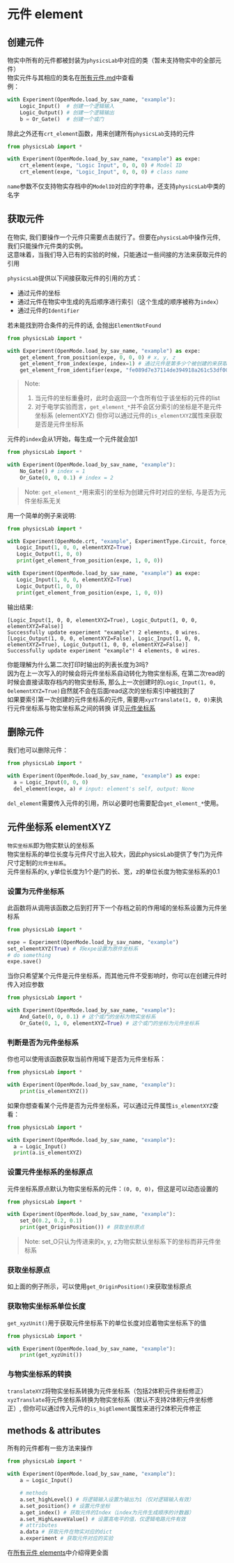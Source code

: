 # 元件 element

## 创建元件
物实中所有的元件都被封装为`physicsLab`中对应的类（暂未支持物实中的全部元件）  
物实元件与其相应的类名在[所有元件.md](elements.md)中查看  
例：
```python
with Experiment(OpenMode.load_by_sav_name, "example"):
    Logic_Input()  # 创建一个逻辑输入
    Logic_Output() # 创建一个逻辑输出
    b = Or_Gate()  # 创建一个或门
```

除此之外还有`crt_element`函数，用来创建所有`physicsLab`支持的元件
```python
from physicsLab import *

with Experiment(OpenMode.load_by_sav_name, "example") as expe:
    crt_element(expe, "Logic Input", 0, 0, 0) # Model ID
    crt_element(expe, "Logic_Input", 0, 0, 0) # class name
```
`name`参数不仅支持物实存档中的`ModelID`对应的字符串，还支持`physicsLab`中类的名字

## 获取元件
在物实, 我们要操作一个元件只需要点击就行了。但要在`physicsLab`中操作元件, 我们只能操作元件类的实例。  
这意味着，当我们导入已有的实验的时候，只能通过一些间接的方法来获取元件的引用

`physicsLab`提供以下间接获取元件的引用的方式：
* 通过元件的坐标
* 通过元件在物实中生成的先后顺序进行索引（这个生成的顺序被称为`index`）
* 通过元件的`Identifier`

若未能找到符合条件的元件的话, 会抛出`ElementNotFound`

```python
from physicsLab import *

with Experiment(OpenMode.load_by_sav_name, "example") as expe:
    get_element_from_position(expe, 0, 0, 0) # x, y, z
    get_element_from_index(expe, index=1) # 通过元件是第多少个被创建的来获取
    get_element_from_identifier(expe, "fe089d7e37114de394918a261c53df00") # 通过元件的Identifier来获取
```

> Note:
> 1.  当元件的坐标重叠时，此时会返回一个含所有位于该坐标的元件的list
> 2.  对于电学实验而言，`get_element_*`并不会区分索引的坐标是不是元件坐标系 (elementXYZ)
>     但你可以通过元件的`is_elementXYZ`属性来获取是否是元件坐标系

元件的`index`会从1开始，每生成一个元件就会加1
```Python
from physicsLab import *

with Experiment(OpenMode.load_by_sav_name, "example"):
    No_Gate() # index = 1
    Or_Gate(0, 0, 0.1) # index = 2
```

> Note: `get_element_*`用来索引的坐标为创建元件时对应的坐标, 与是否为元件坐标系无关

用一个简单的例子来说明:
```Python
from physicsLab import *

with Experiment(OpenMode.crt, "example", ExperimentType.Circuit, force_crt=True) as expe:
   Logic_Input(1, 0, 0, elementXYZ=True)
   Logic_Output(1, 0, 0)
   print(get_element_from_position(expe, 1, 0, 0))

with Experiment(OpenMode.load_by_sav_name, "example") as expe:
   Logic_Input(1, 0, 0, elementXYZ=True)
   Logic_Output(1, 0, 0)
   print(get_element_from_position(expe, 1, 0, 0))
```
输出结果:
```
[Logic_Input(1, 0, 0, elementXYZ=True), Logic_Output(1, 0, 0, elementXYZ=False)]
Successfully update experiment "example"! 2 elements, 0 wires.
[Logic_Output(1, 0, 0, elementXYZ=False), Logic_Input(1, 0, 0, elementXYZ=True), Logic_Output(1, 0, 0, elementXYZ=False)]
Successfully update experiment "example"! 4 elements, 0 wires.
```

你能理解为什么第二次打印时输出的列表长度为3吗?  
因为在上一次写入的时候会将元件坐标系自动转化为物实坐标系, 在第二次read的时候会直接读取存档内的物实坐标系, 那么上一次创建时的`Logic_Input(1, 0, 0elementXYZ=True)`自然就不会在后面read这次的坐标索引中被找到了  
如果要索引第一次创建的元件坐标系的元件, 需要用`xyzTranslate(1, 0, 0)`来执行元件坐标系与物实坐标系之间的转换
详见[元件坐标系](#元件坐标系-elementXYZ)

## 删除元件
我们也可以删除元件：
```python
from physicsLab import *

with Experiment(OpenMode.load_by_sav_name, "example") as expe:
  a = Logic_Input(0, 0, 0)
  del_element(expe, a) # input: element's self, output: None
```
`del_element`需要传入元件的引用，所以必要时也需要配合`get_element_*`使用。

## 元件坐标系 elementXYZ
`物实坐标系`即为物实默认的坐标系  
物实坐标系的单位长度与元件尺寸出入较大，因此physicsLab提供了专门为元件尺寸定制的`元件坐标系`。  
元件坐标系的x, y单位长度为1个是门的长、宽，z的单位长度为物实坐标系的0.1

### 设置为元件坐标系
此函数将从调用该函数之后到打开下一个存档之前的作用域的坐标系设置为元件坐标系
```Python
from physicsLab import *

expe = Experiment(OpenMode.load_by_sav_name, "example")
set_elementXYZ(True) # 将expe设置为原件坐标系
# do something
expe.save()
```
当你只希望某个元件是元件坐标系，而其他元件不受影响时，你可以在创建元件时传入对应参数
```Python
from physicsLab import *

with Experiment(OpenMode.load_by_sav_name, "example"):
    And_Gate(0, 0, 0.1) # 这个或门的坐标为物实坐标系
    Or_Gate(0, 1, 0, elementXYZ=True) # 这个或门的坐标为元件坐标系
```

### 判断是否为元件坐标系
你也可以使用该函数获取当前作用域下是否为元件坐标系：
```python
from physicsLab import *

with Experiment(OpenMode.load_by_sav_name, "example"):
    print(is_elementXYZ())
```
如果你想查看某个元件是否为元件坐标系，可以通过元件属性`is_elementXYZ`查看：
```Python
from physicsLab import *

with Experiment(OpenMode.load_by_sav_name, "example"):
  a = Logic_Input()
  print(a.is_elementXYZ)
```

### 设置元件坐标系的坐标原点
元件坐标系原点默认为物实坐标系的元件：`(0, 0, 0)`，但这是可以动态设置的
```Python
from physicsLab import *

with Experiment(OpenMode.load_by_sav_name, "example"):
    set_O(0.2, 0.2, 0.1)
    print(get_OriginPosition()) # 获取坐标原点
```
> Note: set_O只认为传进来的x, y, z为物实默认坐标系下的坐标而非元件坐标系

### 获取坐标原点
如上面的例子所示，可以使用`get_OriginPosition()`来获取坐标原点

### 获取物实坐标系单位长度
`get_xyzUnit()`用于获取元件坐标系下的单位长度对应着物实坐标系下的值
```Python
from physicsLab import *

with Experiment(OpenMode.load_by_sav_name, "example"):
    print(get_xyzUnit())
```

### 与物实坐标系的转换
`translateXYZ`将物实坐标系转换为元件坐标系（包括2体积元件坐标修正）  
`xyzTranslate`将元件坐标系转换为物实坐标系（默认不支持2体积元件坐标修正）, 但你可以通过传入元件的`is_bigElement`属性来进行2体积元件修正

## methods & attributes
所有的元件都有一些方法来操作
```python
from physicsLab import *

with Experiment(OpenMode.load_by_sav_name, "example"):
    a = Logic_Input()

    # methods
    a.set_highLevel() # 将逻辑输入设置为输出为1（仅对逻辑输入有效）
    a.set_position() # 设置元件坐标
    a.get_index() # 获取元件的Index（index为元件生成顺序的计数器）
    a.set_HighLeaveValue() # 设置高电平的值，仅逻辑电路元件有效
    # attributes
    a.data # 获取元件在物实对应的dict
    a.experiment # 获取元件对应的实验
```
在[所有元件 elements](elements.md)中介绍得更全面
